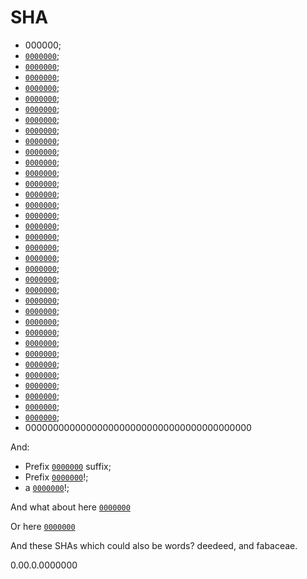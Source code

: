 # SHA

*   000000;
*   [`0000000`](https://gitlab.com/wooorm/remark/commit/0000000);
*   [`0000000`](https://gitlab.com/wooorm/remark/commit/00000000);
*   [`0000000`](https://gitlab.com/wooorm/remark/commit/000000000);
*   [`0000000`](https://gitlab.com/wooorm/remark/commit/0000000000);
*   [`0000000`](https://gitlab.com/wooorm/remark/commit/00000000000);
*   [`0000000`](https://gitlab.com/wooorm/remark/commit/000000000000);
*   [`0000000`](https://gitlab.com/wooorm/remark/commit/0000000000000);
*   [`0000000`](https://gitlab.com/wooorm/remark/commit/00000000000000);
*   [`0000000`](https://gitlab.com/wooorm/remark/commit/000000000000000);
*   [`0000000`](https://gitlab.com/wooorm/remark/commit/0000000000000000);
*   [`0000000`](https://gitlab.com/wooorm/remark/commit/00000000000000000);
*   [`0000000`](https://gitlab.com/wooorm/remark/commit/000000000000000000);
*   [`0000000`](https://gitlab.com/wooorm/remark/commit/0000000000000000000);
*   [`0000000`](https://gitlab.com/wooorm/remark/commit/00000000000000000000);
*   [`0000000`](https://gitlab.com/wooorm/remark/commit/000000000000000000000);
*   [`0000000`](https://gitlab.com/wooorm/remark/commit/0000000000000000000000);
*   [`0000000`](https://gitlab.com/wooorm/remark/commit/00000000000000000000000);
*   [`0000000`](https://gitlab.com/wooorm/remark/commit/000000000000000000000000);
*   [`0000000`](https://gitlab.com/wooorm/remark/commit/0000000000000000000000000);
*   [`0000000`](https://gitlab.com/wooorm/remark/commit/00000000000000000000000000);
*   [`0000000`](https://gitlab.com/wooorm/remark/commit/000000000000000000000000000);
*   [`0000000`](https://gitlab.com/wooorm/remark/commit/0000000000000000000000000000);
*   [`0000000`](https://gitlab.com/wooorm/remark/commit/00000000000000000000000000000);
*   [`0000000`](https://gitlab.com/wooorm/remark/commit/000000000000000000000000000000);
*   [`0000000`](https://gitlab.com/wooorm/remark/commit/0000000000000000000000000000000);
*   [`0000000`](https://gitlab.com/wooorm/remark/commit/00000000000000000000000000000000);
*   [`0000000`](https://gitlab.com/wooorm/remark/commit/000000000000000000000000000000000);
*   [`0000000`](https://gitlab.com/wooorm/remark/commit/0000000000000000000000000000000000);
*   [`0000000`](https://gitlab.com/wooorm/remark/commit/00000000000000000000000000000000000);
*   [`0000000`](https://gitlab.com/wooorm/remark/commit/00000000000000000000000000000000000);
*   [`0000000`](https://gitlab.com/wooorm/remark/commit/000000000000000000000000000000000000);
*   [`0000000`](https://gitlab.com/wooorm/remark/commit/0000000000000000000000000000000000000);
*   [`0000000`](https://gitlab.com/wooorm/remark/commit/00000000000000000000000000000000000000);
*   [`0000000`](https://gitlab.com/wooorm/remark/commit/000000000000000000000000000000000000000);
*   [`0000000`](https://gitlab.com/wooorm/remark/commit/0000000000000000000000000000000000000000);
*   00000000000000000000000000000000000000000

And:

*   Prefix [`0000000`](https://gitlab.com/wooorm/remark/commit/0000000) suffix;
*   Prefix [`0000000`](https://gitlab.com/wooorm/remark/commit/0000000)!;
*   a [`0000000`](https://gitlab.com/wooorm/remark/commit/0000000)!;

And what about here
[`0000000`](https://gitlab.com/wooorm/remark/commit/0000000)

Or here
[`0000000`](https://gitlab.com/wooorm/remark/commit/0000000)

And these SHAs which could also be words? deedeed, and fabaceae.

0.00.0.0000000
